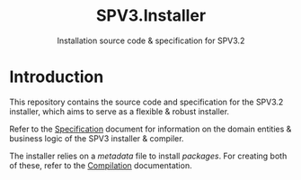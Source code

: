 <html>
    <h1 align="center">
        SPV3.Installer
    </h1>
    <p align="center">
        Installation source code & specification for SPV3.2
    </p>
</html>

# Introduction

This repository contains the source code and specification for the SPV3.2
installer, which aims to serve as a flexible & robust installer.

Refer to the [Specification](doc/specification.md) document for information
on the domain entities & business logic of the SPV3 installer & compiler.

The installer relies on a _metadata_ file to install _packages_. For creating
both of these, refer to the [Compilation](doc/compilation.md) documentation.